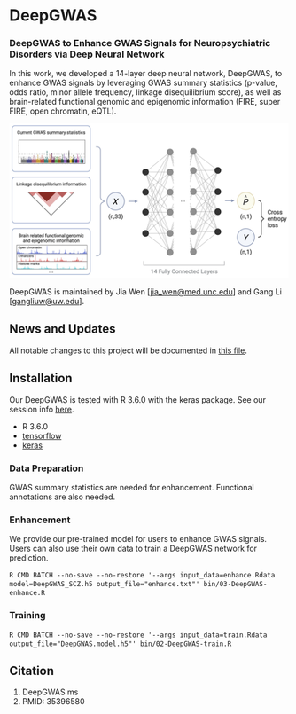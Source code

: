# DeepGWAS
### DeepGWAS to Enhance GWAS Signals for Neuropsychiatric Disorders via Deep Neural Network 

In this work, we developed a 14-layer deep neural network, DeepGWAS, to enhance GWAS signals by leveraging GWAS summary statistics (p-value, odds ratio, minor allele frequency, linkage disequilibrium score), as well as brain-related functional genomic and epigenomic information (FIRE, super FIRE, open chromatin, eQTL). 

![image](https://github.com/GangLiTarheel/DeepGWAS/blob/main/DeepGWAS-structure.jpg)


DeepGWAS is maintained by Jia Wen [jia_wen@med.unc.edu] and Gang Li [gangliuw@uw.edu].



## News and Updates
All notable changes to this project will be documented in [this file](https://github.com/GangLiTarheel/DeepGWAS/blob/main/changelog.md).
  
## Installation

Our DeepGWAS is tested with R 3.6.0 with the keras package. See our session info [here](https://github.com/GangLiTarheel/DeepGWAS/blob/main/bin/00-SessionInfo.R).

+ R 3.6.0
+ [tensorflow](https://cran.r-project.org/web/packages/tensorflow/index.html)
+ [keras](https://cran.r-project.org/web/packages/keras/index.html)

### Data Preparation

GWAS summary statistics are needed for enhancement. Functional annotations are also needed.

### Enhancement

We provide our pre-trained model for users to enhance GWAS signals. Users can also use their own data to train a DeepGWAS network for prediction.

```{R enhancement}
R CMD BATCH --no-save --no-restore '--args input_data=enhance.Rdata model=DeepGWAS_SCZ.h5 output_file="enhance.txt"' bin/03-DeepGWAS-enhance.R   

```

### Training

```{R Training}
R CMD BATCH --no-save --no-restore '--args input_data=train.Rdata output_file="DeepGWAS.model.h5"' bin/02-DeepGWAS-train.R

```

## Citation

1. DeepGWAS ms
2. PMID: 35396580
